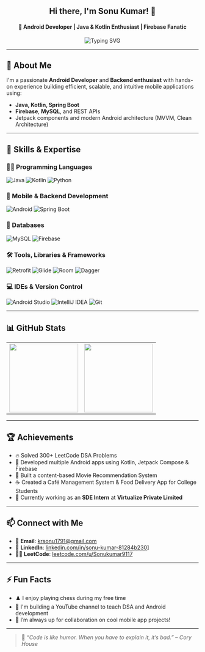 <h2 align="center">Hi there, I'm Sonu Kumar! 👋</h2>

<h4 align="center">🌟 Android Developer | Java & Kotlin Enthusiast | Firebase Fanatic</h4>

<p align="center">
  <img src="https://readme-typing-svg.herokuapp.com?font=Fira+Code&duration=2000&pause=1000&color=00B140&center=true&vCenter=true&width=435&lines=Android+Developer;Spring+Boot+Backend+Developer;Kotlin+%7C+Java+%7C+Firebase;Open+Source+Contributor+%F0%9F%A4%97;Let's+build+great+apps+together!" alt="Typing SVG" />
</p>

---

## 🚀 About Me

I'm a passionate **Android Developer** and **Backend enthusiast** with hands-on experience building efficient, scalable, and intuitive mobile applications using:

- **Java, Kotlin, Spring Boot**
- **Firebase**, **MySQL**, and REST APIs
- Jetpack components and modern Android architecture (MVVM, Clean Architecture)

---

## 🧠 Skills & Expertise

### 👨‍💻 Programming Languages

![Java](https://img.shields.io/badge/Java-ED8B00?style=for-the-badge&logo=java&logoColor=white)
![Kotlin](https://img.shields.io/badge/Kotlin-0095D5?style=for-the-badge&logo=kotlin&logoColor=white)
![Python](https://img.shields.io/badge/Python-3776AB?style=for-the-badge&logo=python&logoColor=white)

### 📱 Mobile & Backend Development

![Android](https://img.shields.io/badge/Android-3DDC84?style=for-the-badge&logo=android&logoColor=white)
![Spring Boot](https://img.shields.io/badge/Spring%20Boot-6DB33F?style=for-the-badge&logo=spring-boot&logoColor=white)

### 💾 Databases

![MySQL](https://img.shields.io/badge/MySQL-4479A1?style=for-the-badge&logo=mysql&logoColor=white)
![Firebase](https://img.shields.io/badge/Firebase-FFCA28?style=for-the-badge&logo=firebase&logoColor=white)

### 🛠️ Tools, Libraries & Frameworks

![Retrofit](https://img.shields.io/badge/Retrofit-00796B?style=for-the-badge&logo=retrofit&logoColor=white)
![Glide](https://img.shields.io/badge/Glide-00ACC1?style=for-the-badge&logo=glide&logoColor=white)
![Room](https://img.shields.io/badge/Room-3E2723?style=for-the-badge&logo=room&logoColor=white)
![Dagger](https://img.shields.io/badge/Dagger-00796B?style=for-the-badge&logo=dagger&logoColor=white)

### 💻 IDEs & Version Control

![Android Studio](https://img.shields.io/badge/Android%20Studio-3DDC84?style=for-the-badge&logo=android-studio&logoColor=white)
![IntelliJ IDEA](https://img.shields.io/badge/IntelliJ-000000?style=for-the-badge&logo=intellij-idea&logoColor=white)
![Git](https://img.shields.io/badge/Git-F05032?style=for-the-badge&logo=git&logoColor=white)

---

## 📊 GitHub Stats

<table>
  <tr>
    <td>
      <img src="https://github-readme-stats.vercel.app/api?username=Sonukumar9117&show_icons=true&theme=radical" height="180" />
    </td>
    <td>
      <img src="https://github-readme-stats.vercel.app/api/top-langs/?username=Sonukumar9117&layout=compact&theme=radical" height="180" />
    </td>
  </tr>
</table>

---

## 🏆 Achievements

- 🔥 Solved 300+ LeetCode DSA Problems
- 📱 Developed multiple Android apps using Kotlin, Jetpack Compose & Firebase
- 🧠 Built a content-based Movie Recommendation System
- ☕ Created a Café Management System & Food Delivery App for College Students
- 💼 Currently working as an **SDE Intern** at **Virtualize Private Limited**

---

## 📫 Connect with Me

- 📧 **Email**: [krsonu1791@gmail.com](mailto:krsonu1791@gmail.com)
- 💼 **LinkedIn**: [linkedin.com/in/sonu-kumar-81284b230](https://linkedin.com/in/sonu-kumar-81284b230)]
- 🧑‍💻 **LeetCode**: [leetcode.com/u/Sonukumar9117](https://leetcode.com/u/Sonukumar9117)

---

## ⚡ Fun Facts

- ♟️ I enjoy playing chess during my free time
- 🎯 I'm building a YouTube channel to teach DSA and Android development
- 🤝 I’m always up for collaboration on cool mobile app projects!

---

> 💬 _“Code is like humor. When you have to explain it, it’s bad.” – Cory House_

